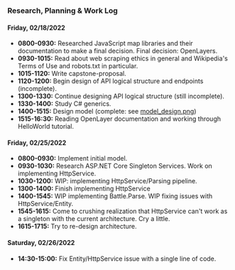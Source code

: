 <!-- Log to track hours for Epicodus Capstone requirements -->

### Research, Planning & Work Log
#### Friday, 02/18/2022

* **0800-0930:** Researched JavaScript map libraries and their documentation to make a final decision. Final decision: OpenLayers.
* **0930-1015:** Read about web scraping ethics in general and Wikipedia's Terms of Use and robots.txt in particular.
* **1015-1120:** Write capstone-proposal.
* **1120-1200:** Begin design of API logical structure and endpoints (incomplete).
* **1300-1330:** Continue designing API logical structure (still incomplete).
* **1330-1400:** Study C# generics.
* **1400-1515:** Design model (complete: see [model_design.png](./model_design.png))
* **1515-16:30:** Reading OpenLayer documentation and working through HelloWorld tutorial.

#### Friday, 02/25/2022

* **0800-0930:** Implement initial model.
* **0930-1030:** Research ASP.NET Core Singleton Services. Work on implementing HttpService.
* **1030-1200:** WIP: implementing HttpService/Parsing pipeline.
* **1300-1400:** Finish implementing HttpService
* **1400-1545:** WIP implementing Battle.Parse. WIP fixing issues with HttpService/Entity.
* **1545-1615:** Come to crushing realization that HttpService can't work as a singleton with the current architecture. Cry a little.
* **1615-1715:** Try to re-design architecture. 

#### Saturday, 02/26/2022

* **14:30-15:00:** Fix Entity/HttpService issue with a single line of code. 